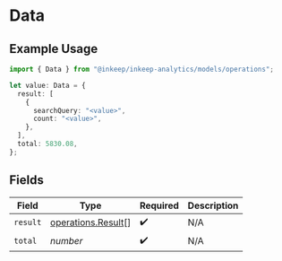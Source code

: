 # Data

## Example Usage

```typescript
import { Data } from "@inkeep/inkeep-analytics/models/operations";

let value: Data = {
  result: [
    {
      searchQuery: "<value>",
      count: "<value>",
    },
  ],
  total: 5830.08,
};
```

## Fields

| Field                                                    | Type                                                     | Required                                                 | Description                                              |
| -------------------------------------------------------- | -------------------------------------------------------- | -------------------------------------------------------- | -------------------------------------------------------- |
| `result`                                                 | [operations.Result](../../models/operations/result.md)[] | :heavy_check_mark:                                       | N/A                                                      |
| `total`                                                  | *number*                                                 | :heavy_check_mark:                                       | N/A                                                      |
